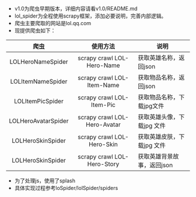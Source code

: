* v1.0为爬虫早期版本，详细内容请看v1.0/README.md
* lol_spider为全程使用scrapy框架，添加必要说明，完善内部逻辑。
* 爬虫主要爬取的网站是lol.qq.com
* 现提供爬虫如下：

|         爬虫          |             使用方法             | 说明              |
| :-----------------: | :--------------------------: | --------------- |
|  LOLHeroNameSpider  |  scrapy crawl LOL-Hero-Name  | 获取英雄名称，返回json   |
|  LOLItemNameSpider  |  scrapy crawl LOL-Item-Name  | 获取物品名称，返回json   |
|  LOLItemPicSpider   |  scrapy crawl LOL-Item-Pic   | 获取物品名称，下载jpg文件  |
| LOLHeroAvatarSpider | scrapy crawl LOL-Hero-Avatar | 获取英雄头像，下载jpg 文件 |
|  LOLHeroSkinSpider  |  scrapy crawl LOL-Hero-Skin  | 获取英雄皮肤，下载jpg 文件 |
|  LOLHeroSkinSpider  | scrapy crawl LOL-Hero-Story  | 获取英雄背景故事，返回json |
* 为了处理js，使用了splash
* 具体实现过程参考loSpider/lolSpider/spiders
